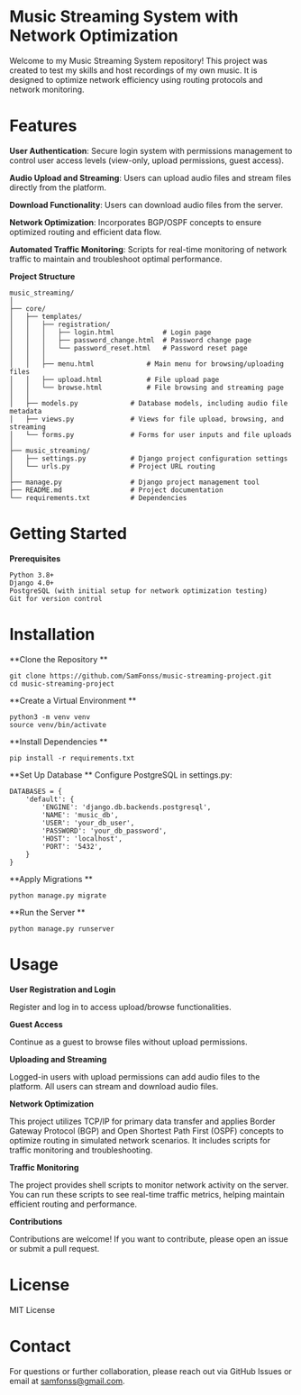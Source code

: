 # Music Streaming System with Network Optimization
Welcome to my Music Streaming System repository! This project was created to test my skills and host recordings of my own music. It is designed to optimize network efficiency using routing protocols and network monitoring.

# Features

**User Authentication**: Secure login system with permissions management to control user access levels (view-only, upload permissions, guest access).

**Audio Upload and Streaming**: Users can upload audio files and stream files directly from the platform.

**Download Functionality**: Users can download audio files from the server.

**Network Optimization**: Incorporates BGP/OSPF concepts to ensure optimized routing and efficient data flow.

**Automated Traffic Monitoring**: Scripts for real-time monitoring of network traffic to maintain and troubleshoot optimal performance.


**Project Structure**

```
music_streaming/
│
├── core/
│   ├── templates/
│   │   ├── registration/
│   │   │   ├── login.html            # Login page
│   │   │   ├── password_change.html  # Password change page
│   │   │   └── password_reset.html   # Password reset page
│   │   │
│   │   ├── menu.html             # Main menu for browsing/uploading files
│   │   ├── upload.html           # File upload page
│   │   └── browse.html           # File browsing and streaming page
│   │         
│   ├── models.py             # Database models, including audio file metadata
│   ├── views.py              # Views for file upload, browsing, and streaming
│   └── forms.py              # Forms for user inputs and file uploads
│   
├── music_streaming/
│   ├── settings.py           # Django project configuration settings
│   └── urls.py               # Project URL routing 
│ 
├── manage.py                 # Django project management tool
├── README.md                 # Project documentation
└── requirements.txt          # Dependencies
```
# Getting Started

**Prerequisites**

```
Python 3.8+
Django 4.0+
PostgreSQL (with initial setup for network optimization testing)
Git for version control
```
# Installation

**Clone the Repository
**
```
git clone https://github.com/SamFonss/music-streaming-project.git
cd music-streaming-project
```
**Create a Virtual Environment
**
```
python3 -m venv venv
source venv/bin/activate
```
**Install Dependencies
**
```
pip install -r requirements.txt
```
**Set Up Database
**
Configure PostgreSQL in settings.py:

```
DATABASES = {
    'default': {
        'ENGINE': 'django.db.backends.postgresql',
        'NAME': 'music_db',
        'USER': 'your_db_user',
        'PASSWORD': 'your_db_password',
        'HOST': 'localhost',
        'PORT': '5432',
    }
}
```
**Apply Migrations
**
```
python manage.py migrate
```
**Run the Server
**
```
python manage.py runserver
```
# Usage

**User Registration and Login**

Register and log in to access upload/browse functionalities.

**Guest Access**

Continue as a guest to browse files without upload permissions.

**Uploading and Streaming**

Logged-in users with upload permissions can add audio files to the platform.
All users can stream and download audio files.

**Network Optimization**

This project utilizes TCP/IP for primary data transfer and applies Border Gateway Protocol (BGP) and Open Shortest Path First (OSPF) concepts to optimize routing in simulated network scenarios. It includes scripts for traffic monitoring and troubleshooting.

**Traffic Monitoring**

The project provides shell scripts to monitor network activity on the server. You can run these scripts to see real-time traffic metrics, helping maintain efficient routing and performance.

**Contributions**

Contributions are welcome! If you want to contribute, please open an issue or submit a pull request.

# License

MIT License

# Contact
For questions or further collaboration, please reach out via GitHub Issues or email at samfonss@gmail.com.
